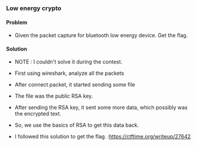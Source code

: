 ### Low energy crypto

#### Problem

- Given the packet capture for bluetooth low energy device. Get the flag.

#### Solution

- NOTE : I couldn't solve it during the contest.

- First using wireshark, analyze all the packets
- After connect packet, it started sending some file
- The file was the public RSA key.
- After sending the RSA key, it sent some more data, which possibly was the encrypted text.
- So, we use the basics of RSA to get this data back.
- I followed this solution to get the flag. :https://ctftime.org/writeup/27642
